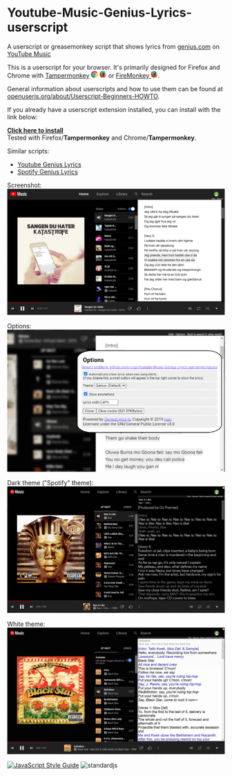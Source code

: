 # Youtube-Music-Genius-Lyrics-userscript
A userscript or greasemonkey script that shows lyrics from [genius.com](https://genius.com/) on [YouTube Music](https://music.youtube.com/)

This is a userscript for your browser. It's primarily designed for Firefox and Chrome with
[Tampermonkey](https://www.tampermonkey.net/) [![Chrome logo](https://raw.githubusercontent.com/OpenUserJS/OpenUserJS.org/master/public/images/ua/chrome16.png)](https://chrome.google.com/webstore/detail/tampermonkey/dhdgffkkebhmkfjojejmpbldmpobfkfo) [![Firefox logo](https://raw.githubusercontent.com/OpenUserJS/OpenUserJS.org/master/public/images/ua/firefox16.png)](https://addons.mozilla.org/en-US/firefox/addon/tampermonkey/)
or
[FireMonkey ![Firefox logo](https://raw.githubusercontent.com/OpenUserJS/OpenUserJS.org/master/public/images/ua/firefox16.png)](https://addons.mozilla.org/en-US/firefox/addon/firemonkey/).

General information about userscripts and how to use them can be found at [openuserjs.org/about/Userscript-Beginners-HOWTO](https://openuserjs.org/about/Userscript-Beginners-HOWTO).

If you already have a userscript extension installed, you can install with the link below:

[**Click here to install**](https://greasyfork.org/scripts/406892-youtube-music-genius-lyrics/code/Youtube%20Music%20Genius%20Lyrics.user.js)  
Tested with Firefox/**Tampermonkey** and Chrome/**Tampermonkey**.

Similar scripts:
*   [Youtube Genius Lyrics](https://github.com/cvzi/Youtube-Genius-Lyrics-userscript)
*   [Spotify Genius Lyrics](https://github.com/cvzi/Spotify-Genius-Lyrics-userscript)

Screenshot:  
![Screenshot of youtube music](screenshots/screenshot.png)

Options:  
![Screenshot of options](screenshots/options.png)

Dark theme ("Spotify" theme):  
![Screenshot of Spotify theme](screenshots/spotify_theme.png)

White theme:  
![Screenshot of white theme](screenshots/white_theme.png)


[![JavaScript Style Guide](https://img.shields.io/badge/code_style-standard-brightgreen.svg)](https://standardjs.com) ![standardjs](https://github.com/cvzi/Youtube-Music-Genius-Lyrics-userscript/workflows/standardjs/badge.svg)
